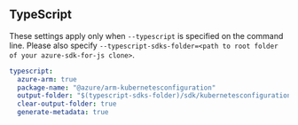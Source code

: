 ## TypeScript

These settings apply only when `--typescript` is specified on the command line.
Please also specify `--typescript-sdks-folder=<path to root folder of your azure-sdk-for-js clone>`.

```yaml $(typescript)
typescript:
  azure-arm: true
  package-name: "@azure/arm-kubernetesconfiguration"
  output-folder: "$(typescript-sdks-folder)/sdk/kubernetesconfiguration/arm-kubernetesconfiguration"
  clear-output-folder: true
  generate-metadata: true
```

